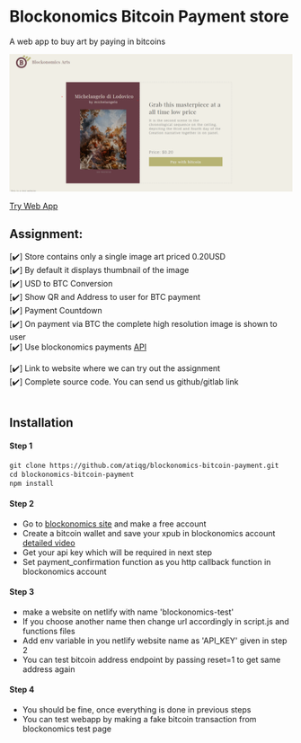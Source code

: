# Blockonomics Bitcoin Payment store 
A web app to buy art by paying in bitcoins       

[![screenshot](./assets/screenshot.png)](https://github.com/atiqg/blockonomics-bitcoin-payment)

[Try Web App](https://blockonomics-test.netlify.app/)       

## Assignment:           
[✔️] Store contains only a single image art priced 0.20USD      
[✔️] By default it displays thumbnail of the image    
[✔️] USD to BTC Conversion          
[✔️] Show QR and Address to user for BTC payment        
[✔️] Payment Countdown       
[✔️] On payment via BTC the complete high resolution image is shown to user       
[✔️] Use blockonomics payments [API](https://www.blockonomics.co/views/api.html)       

[✔️] Link to website where we can try out the assignment        
[✔️] Complete source code. You can send us github/gitlab link      
</br>

## Installation
#### Step 1
```
git clone https://github.com/atiqg/blockonomics-bitcoin-payment.git
cd blockonomics-bitcoin-payment
npm install
```

#### Step 2
* Go to [blockonomics site](https://www.blockonomics.co/) and make a free account
* Create a bitcoin wallet and save your xpub in blockonomics account [detailed video](https://www.youtube.com/watch?v=eTdEZ-0MDYM)
* Get your api key which will be required in next step
* Set payment_confirmation function as you http callback function in blockonomics account


#### Step 3
* make a website on netlify with name 'blockonomics-test'
* If you choose another name then change url accordingly in script.js and functions files
* Add env variable in you netlify website name as 'API_KEY' given in step 2 
* You can test bitcoin address endpoint by passing reset=1 to get same address again

#### Step 4
* You should be fine, once everything is done in previous steps 
* You can test webapp by making a fake bitcoin transaction from blockonomics test page